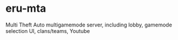 # eru-mta
Multi Theft Auto multigamemode server, including lobby, gamemode selection UI, clans/teams, Youtube
